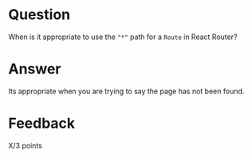 # Question

When is it appropriate to use the `"*"` path for a `Route` in React Router?

# Answer

Its appropriate when you are trying to say the page has not been found.


# Feedback

X/3 points